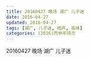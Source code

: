 ```yaml
---
title: 20160427 晚场 湖广 儿子迷
date: 2016-04-27
updated: 2016-04-27
tags: [湖广, 儿子迷, 相声, 高峰] 
categories: (2016)丙申年场次 
---
```

20160427 晚场 湖广 儿子迷
